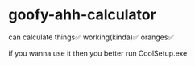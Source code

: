 # goofy-ahh-calculator
can calculate things✅ working(kinda)✅ oranges✅

if you wanna use it then you better run CoolSetup.exe
